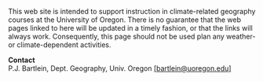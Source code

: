 This web site is intended to support instruction in climate-related geography courses at the University of Oregon.  There is no guarantee that the web pages linked to here will be updated in a timely fashion, or that the links will always work.  Consequently, this page should not be used plan any weather- or climate-dependent activities.

**Contact**  
P.J. Bartlein, Dept. Geography, Univ. Oregon [[bartlein@uoregon.edu]](bartlein@uoregon.edu)
